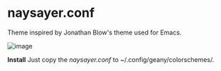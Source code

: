 # naysayer.conf

Theme inspired by Jonathan Blow's theme used for Emacs.

![image](https://imgur.com/jtLHajR.jpg)

**Install**
Just copy the *naysayer.conf* to ~/.config/geany/colorschemes/.
